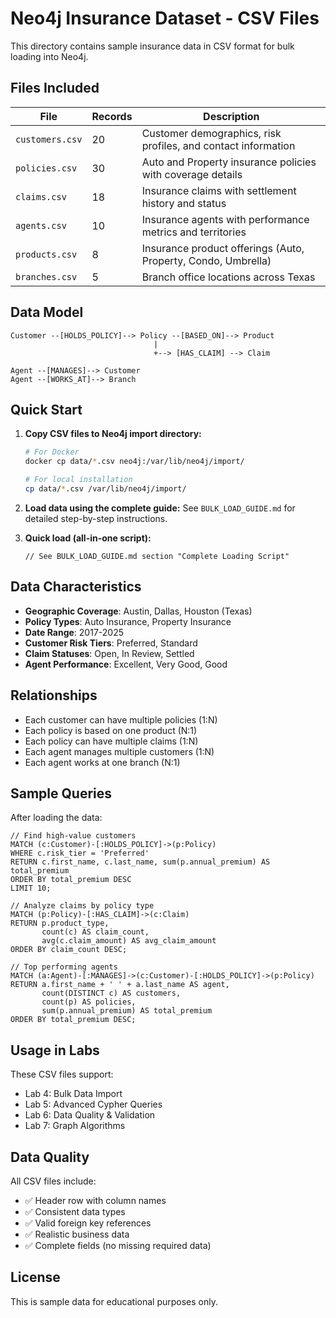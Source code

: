 # Neo4j Insurance Dataset - CSV Files

This directory contains sample insurance data in CSV format for bulk loading into Neo4j.

## Files Included

| File | Records | Description |
|------|---------|-------------|
| `customers.csv` | 20 | Customer demographics, risk profiles, and contact information |
| `policies.csv` | 30 | Auto and Property insurance policies with coverage details |
| `claims.csv` | 18 | Insurance claims with settlement history and status |
| `agents.csv` | 10 | Insurance agents with performance metrics and territories |
| `products.csv` | 8 | Insurance product offerings (Auto, Property, Condo, Umbrella) |
| `branches.csv` | 5 | Branch office locations across Texas |

## Data Model

```
Customer --[HOLDS_POLICY]--> Policy --[BASED_ON]--> Product
                                |
                                +--> [HAS_CLAIM] --> Claim

Agent --[MANAGES]--> Customer
Agent --[WORKS_AT]--> Branch
```

## Quick Start

1. **Copy CSV files to Neo4j import directory:**
   ```bash
   # For Docker
   docker cp data/*.csv neo4j:/var/lib/neo4j/import/

   # For local installation
   cp data/*.csv /var/lib/neo4j/import/
   ```

2. **Load data using the complete guide:**
   See `BULK_LOAD_GUIDE.md` for detailed step-by-step instructions.

3. **Quick load (all-in-one script):**
   ```cypher
   // See BULK_LOAD_GUIDE.md section "Complete Loading Script"
   ```

## Data Characteristics

- **Geographic Coverage**: Austin, Dallas, Houston (Texas)
- **Policy Types**: Auto Insurance, Property Insurance
- **Date Range**: 2017-2025
- **Customer Risk Tiers**: Preferred, Standard
- **Claim Statuses**: Open, In Review, Settled
- **Agent Performance**: Excellent, Very Good, Good

## Relationships

- Each customer can have multiple policies (1:N)
- Each policy is based on one product (N:1)
- Each policy can have multiple claims (1:N)
- Each agent manages multiple customers (1:N)
- Each agent works at one branch (N:1)

## Sample Queries

After loading the data:

```cypher
// Find high-value customers
MATCH (c:Customer)-[:HOLDS_POLICY]->(p:Policy)
WHERE c.risk_tier = 'Preferred'
RETURN c.first_name, c.last_name, sum(p.annual_premium) AS total_premium
ORDER BY total_premium DESC
LIMIT 10;

// Analyze claims by policy type
MATCH (p:Policy)-[:HAS_CLAIM]->(c:Claim)
RETURN p.product_type,
       count(c) AS claim_count,
       avg(c.claim_amount) AS avg_claim_amount
ORDER BY claim_count DESC;

// Top performing agents
MATCH (a:Agent)-[:MANAGES]->(c:Customer)-[:HOLDS_POLICY]->(p:Policy)
RETURN a.first_name + ' ' + a.last_name AS agent,
       count(DISTINCT c) AS customers,
       count(p) AS policies,
       sum(p.annual_premium) AS total_premium
ORDER BY total_premium DESC;
```

## Usage in Labs

These CSV files support:
- Lab 4: Bulk Data Import
- Lab 5: Advanced Cypher Queries
- Lab 6: Data Quality & Validation
- Lab 7: Graph Algorithms

## Data Quality

All CSV files include:
- ✅ Header row with column names
- ✅ Consistent data types
- ✅ Valid foreign key references
- ✅ Realistic business data
- ✅ Complete fields (no missing required data)

## License

This is sample data for educational purposes only.
